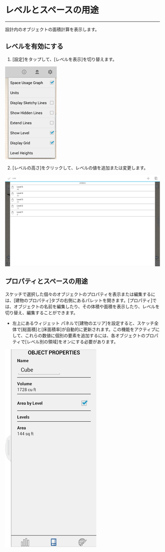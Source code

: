 

# レベルとスペースの用途

---

設計内のオブジェクトの面積計算を表示します。

## レベルを有効にする

1. [設定]をタップして、[レベルを表示]を切り替えます。

![](Images/GUID-94508505-EF2B-499E-8947-E5FF72C00EF6-low.png)

2. [レベルの高さ]をクリックして、レベルの値を追加または変更します。

![](Images/GUID-FD13636D-88B5-479E-B770-28E39593ED7A-low.png)

## プロパティとスペースの用途

スケッチで選択した個々のオブジェクトのプロパティを表示または編集するには、[建物のプロパティ]タブの右側にあるパレットを開きます。[プロパティ]では、オブジェクトの名前を編集したり、その体積や面積を表示したり、レベルを切り替え、編集することができます。

* 左上にあるウィジェット パネルで[建物のエリア]を設定すると、スケッチ全体で[総面積]と[床面積率]が自動的に更新されます。この機能をアクティブにして、これらの数値に個別の要素を追加するには、各オブジェクトのプロパティで[レベル別の領域]をオンにする必要があります。

![](Images/GUID-BBAAFEE8-767B-4F46-8068-FFAE22514E44-low.png)

